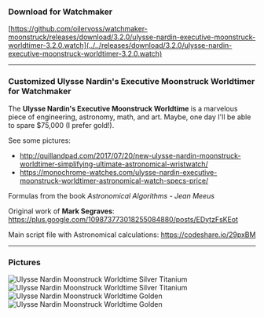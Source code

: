 ### Download for Watchmaker

[https://github.com/oilervoss/watchmaker-moonstruck/releases/download/3.2.0/ulysse-nardin-executive-moonstruck-worldtimer-3.2.0.watch](../../releases/download/3.2.0/ulysse-nardin-executive-moonstruck-worldtimer-3.2.0.watch)

---

### Customized Ulysse Nardin's Executive Moonstruck Worldtimer for Watchmaker

The **Ulysse Nardin's Executive Moonstruck Worldtime** is a marvelous piece of engineering, astronomy, math, and art. Maybe, one day I'll be able to spare $75,000 (I prefer gold!). 

See some pictures:
- http://quillandpad.com/2017/07/20/new-ulysse-nardin-moonstruck-worldtimer-simplifying-ultimate-astronomical-wristwatch/
- https://monochrome-watches.com/ulysse-nardin-executive-moonstruck-worldtimer-astronomical-watch-specs-price/


Formulas from the book *Astronomical Algorithms - Jean Meeus*

Original work of **Mark Segraves**: https://plus.google.com/109873773018255084880/posts/EDytzFsKEot

Main script file with Astronomical calculations: https://codeshare.io/29pxBM

---

### Pictures

![Ulysse Nardin Moonstruck Worldtime Silver Titanium](../../../www/raw/master/watchmaker/silver1.jpg "Ulysse Nardin Moonstruck Worldtime Titanium")
![Ulysse Nardin Moonstruck Worldtime Silver Titanium](../../../www/raw/master/watchmaker/silver2.jpg "Ulysse Nardin Moonstruck Worldtime Titanium")
![Ulysse Nardin Moonstruck Worldtime Golden](../../../www/raw/master/watchmaker/gold1.jpg "Ulysse Nardin Moonstruck Worldtime Gold")
![Ulysse Nardin Moonstruck Worldtime Golden](../../../www/raw/master/watchmaker/gold2.jpg "Ulysse Nardin Moonstruck Worldtime Gold")
